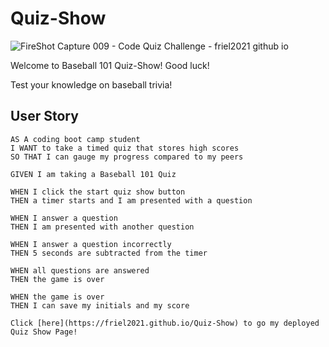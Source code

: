 # Quiz-Show
![FireShot Capture 009 - Code Quiz Challenge - friel2021 github io](https://user-images.githubusercontent.com/87154134/128281954-3ef4f1a0-20ba-4355-b16a-593acc81aa12.png)


Welcome to Baseball 101 Quiz-Show!  Good luck!

Test your knowledge on baseball trivia!

## User Story

```
AS A coding boot camp student
I WANT to take a timed quiz that stores high scores
SO THAT I can gauge my progress compared to my peers
```

```
GIVEN I am taking a Baseball 101 Quiz

WHEN I click the start quiz show button
THEN a timer starts and I am presented with a question

WHEN I answer a question
THEN I am presented with another question

WHEN I answer a question incorrectly
THEN 5 seconds are subtracted from the timer

WHEN all questions are answered
THEN the game is over

WHEN the game is over
THEN I can save my initials and my score

Click [here](https://friel2021.github.io/Quiz-Show) to go my deployed Quiz Show Page!
